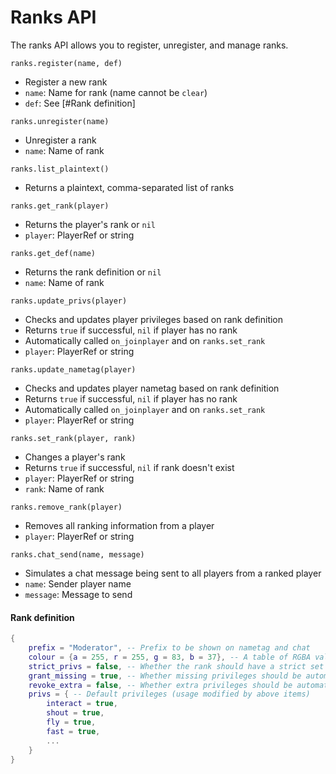 Ranks API
=========
The ranks API allows you to register, unregister, and manage ranks.

`ranks.register(name, def)`

* Register a new rank
* `name`: Name for rank (name cannot be `clear`)
* `def`: See [#Rank definition]

`ranks.unregister(name)`

* Unregister a rank
* `name`: Name of rank

`ranks.list_plaintext()`

* Returns a plaintext, comma-separated list of ranks

`ranks.get_rank(player)`

* Returns the player's rank or `nil`
* `player`: PlayerRef or string

`ranks.get_def(name)`

* Returns the rank definition or `nil`
* `name`: Name of rank

`ranks.update_privs(player)`

* Checks and updates player privileges based on rank definition
* Returns `true` if successful, `nil` if player has no rank
* Automatically called `on_joinplayer` and on `ranks.set_rank`
* `player`: PlayerRef or string

`ranks.update_nametag(player)`

* Checks and updates player nametag based on rank definition
* Returns `true` if successful, `nil` if player has no rank
* Automatically called `on_joinplayer` and on `ranks.set_rank`
* `player`: PlayerRef or string

`ranks.set_rank(player, rank)`

* Changes a player's rank
* Returns `true` if successful, `nil` if rank doesn't exist
* `player`: PlayerRef or string
* `rank`: Name of rank

`ranks.remove_rank(player)`

* Removes all ranking information from a player
* `player`: PlayerRef or string

`ranks.chat_send(name, message)`

* Simulates a chat message being sent to all players from a ranked player
* `name`: Sender player name
* `message`: Message to send

#### Rank definition
```lua
{
	prefix = "Moderator", -- Prefix to be shown on nametag and chat
	colour = {a = 255, r = 255, g = 83, b = 37}, -- A table of RGBA values, a single base colour (e.g. "red"), or a hex string
	strict_privs = false, -- Whether the rank should have a strict set of privileges (prevents privileges from being granted/revoked)
	grant_missing = true, -- Whether missing privileges should be automatically granted
	revoke_extra = false, -- Whether extra privileges should be automatically revoked
	privs = { -- Default privileges (usage modified by above items)
		interact = true,
		shout = true,
		fly = true,
		fast = true,
		...
	}
}
```
